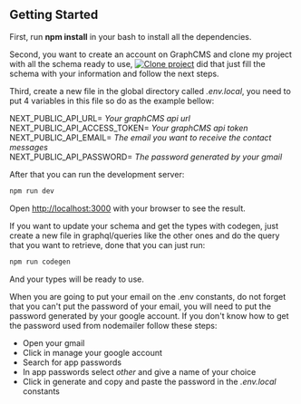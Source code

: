 ## Getting Started

First, run **npm install** in your bash to install all the dependencies.


Second, you want to create an account on GraphCMS and clone my project with all the schema ready to use, [![Clone project](https://graphcms.com/button)](https://app.graphcms.com/clone/88017ea0d0ac4d189ab6f091e6e379a8?name=Portfolio) did that just fill the schema with your information and follow the next steps.


Third, create a new file in the global directory called *.env.local*, you need to put 4 variables in this file so do as the example bellow:

NEXT_PUBLIC_API_URL= *Your graphCMS api url*<br>
NEXT_PUBLIC_API_ACCESS_TOKEN= *Your graphCMS api token*<br>
NEXT_PUBLIC_API_EMAIL= *The email you want to receive the contact messages*<br>
NEXT_PUBLIC_API_PASSWORD= *The password generated by your gmail*<br>


After that you can run the development server:

```bash
npm run dev
```

Open [http://localhost:3000](http://localhost:3000) with your browser to see the result.


If you want to update your schema and get the types with codegen, just create a new file in graphql/queries
like the other ones and do the query that you want to retrieve, done that you can just run:

```bash
npm run codegen
```

And your types will be ready to use.


When you are going to put your email on the .env constants, do not forget that you can't put the password of your email, 
you will  need to put the password generated by your google account. If you don't know how to get the password used from
nodemailer follow these steps:

- Open your gmail
- Click in manage your google account
- Search for app passwords
- In app passwords select *other* and give a name of your choice
- Click in generate and copy and paste the password in the *.env.local* constants


